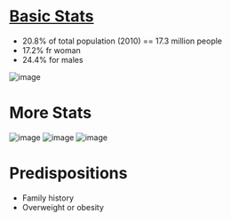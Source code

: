 
# [Basic Stats](https://diabsurv.rki.de/Webs/Diabsurv/DE/diabetes-in-deutschland/1-03_Praediabetes.html)
  * 20.8% of total population (2010) == 17.3 million people
  * 17.2% fr woman
  * 24.4% for males

![image](https://user-images.githubusercontent.com/53008918/190865188-9b6bbc11-e024-43b1-b6b7-19a371d1a38b.png)

# More Stats

![image](https://user-images.githubusercontent.com/53008918/190865522-4c271278-ef9b-48de-ba62-73188531a70b.png)
![image](https://user-images.githubusercontent.com/53008918/190865547-fcf38411-060f-4d76-af68-69c9cbdd1a17.png)
![image](https://user-images.githubusercontent.com/53008918/190865562-acad6aa8-a83a-497b-846c-7c6f8710edf3.png)



# Predispositions
* Family history 
* Overweight or obesity 



